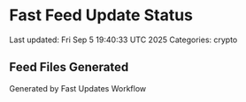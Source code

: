 # Fast Feed Update Status
Last updated: Fri Sep  5 19:40:33 UTC 2025
Categories: crypto

## Feed Files Generated

Generated by Fast Updates Workflow
